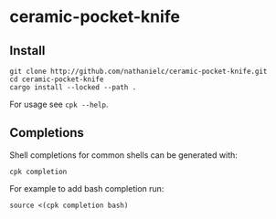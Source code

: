 # ceramic-pocket-knife

## Install

    git clone http://github.com/nathanielc/ceramic-pocket-knife.git
    cd ceramic-pocket-knife
    cargo install --locked --path .

For usage see `cpk --help`.

## Completions

Shell completions for common shells can be generated with:

    cpk completion

For example to add bash completion run:

    source <(cpk completion bash)

